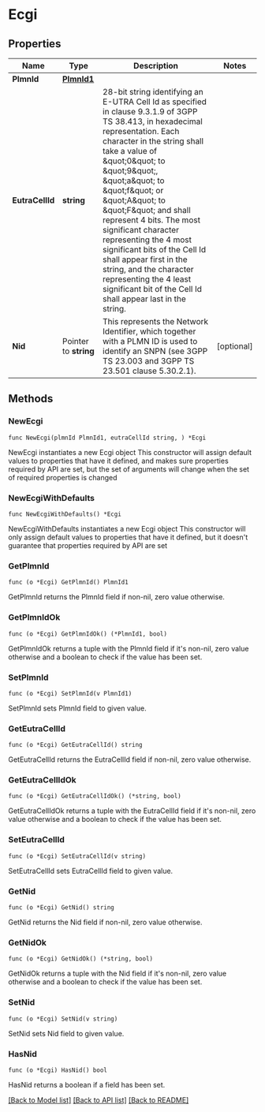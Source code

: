 # Ecgi

## Properties

Name | Type | Description | Notes
------------ | ------------- | ------------- | -------------
**PlmnId** | [**PlmnId1**](PlmnId1.md) |  | 
**EutraCellId** | **string** | 28-bit string identifying an E-UTRA Cell Id as specified in clause 9.3.1.9 of  3GPP TS 38.413, in hexadecimal representation. Each character in the string shall take a  value of \&quot;0\&quot; to \&quot;9\&quot;, \&quot;a\&quot; to \&quot;f\&quot; or \&quot;A\&quot; to \&quot;F\&quot; and shall represent 4 bits. The most  significant character representing the 4 most significant bits of the Cell Id shall appear  first in the string, and the character representing the 4 least significant bit of the  Cell Id shall appear last in the string.   | 
**Nid** | Pointer to **string** | This represents the Network Identifier, which together with a PLMN ID is used to identify an SNPN (see 3GPP TS 23.003 and 3GPP TS 23.501 clause 5.30.2.1).   | [optional] 

## Methods

### NewEcgi

`func NewEcgi(plmnId PlmnId1, eutraCellId string, ) *Ecgi`

NewEcgi instantiates a new Ecgi object
This constructor will assign default values to properties that have it defined,
and makes sure properties required by API are set, but the set of arguments
will change when the set of required properties is changed

### NewEcgiWithDefaults

`func NewEcgiWithDefaults() *Ecgi`

NewEcgiWithDefaults instantiates a new Ecgi object
This constructor will only assign default values to properties that have it defined,
but it doesn't guarantee that properties required by API are set

### GetPlmnId

`func (o *Ecgi) GetPlmnId() PlmnId1`

GetPlmnId returns the PlmnId field if non-nil, zero value otherwise.

### GetPlmnIdOk

`func (o *Ecgi) GetPlmnIdOk() (*PlmnId1, bool)`

GetPlmnIdOk returns a tuple with the PlmnId field if it's non-nil, zero value otherwise
and a boolean to check if the value has been set.

### SetPlmnId

`func (o *Ecgi) SetPlmnId(v PlmnId1)`

SetPlmnId sets PlmnId field to given value.


### GetEutraCellId

`func (o *Ecgi) GetEutraCellId() string`

GetEutraCellId returns the EutraCellId field if non-nil, zero value otherwise.

### GetEutraCellIdOk

`func (o *Ecgi) GetEutraCellIdOk() (*string, bool)`

GetEutraCellIdOk returns a tuple with the EutraCellId field if it's non-nil, zero value otherwise
and a boolean to check if the value has been set.

### SetEutraCellId

`func (o *Ecgi) SetEutraCellId(v string)`

SetEutraCellId sets EutraCellId field to given value.


### GetNid

`func (o *Ecgi) GetNid() string`

GetNid returns the Nid field if non-nil, zero value otherwise.

### GetNidOk

`func (o *Ecgi) GetNidOk() (*string, bool)`

GetNidOk returns a tuple with the Nid field if it's non-nil, zero value otherwise
and a boolean to check if the value has been set.

### SetNid

`func (o *Ecgi) SetNid(v string)`

SetNid sets Nid field to given value.

### HasNid

`func (o *Ecgi) HasNid() bool`

HasNid returns a boolean if a field has been set.


[[Back to Model list]](../README.md#documentation-for-models) [[Back to API list]](../README.md#documentation-for-api-endpoints) [[Back to README]](../README.md)


